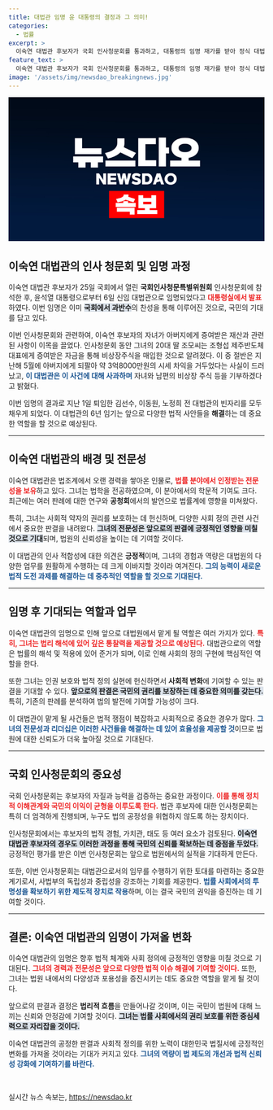 ```yaml
---
title: 대법관 임명 윤 대통령의 결정과 그 의미!
categories:
  - 법률
excerpt: >
  이숙연 대법관 후보자가 국회 인사청문회를 통과하고, 대통령의 임명 재가를 받아 정식 대법관에 취임합니다. 그러나 그의 가족이 연루된 주식 거래 의혹이 논란을 일으키고 있어, 향후 행보에 이목이 집중되고 있습니다.
feature_text: >
  이숙연 대법관 후보자가 국회 인사청문회를 통과하고, 대통령의 임명 재가를 받아 정식 대법관에 취임합니다. 그러나 그의 가족이 연루된 주식 거래 의혹이 논란을 일으키고 있어, 향후 행보에 이목이 집중되고 있습니다.
image: '/assets/img/newsdao_breakingnews.jpg'
---
```


<p><img src="/assets/img/newsdao_breakingnews.jpg" alt="koreaapp 속보" /></p>

<h2 data-ke-size="size26">이숙연 대법관의 인사 청문회 및 임명 과정</h2>

<p data-ke-size="size16">이숙연 대법관 후보자가 25일 국회에서 열린 <b>국회인사청문특별위원회</b> 인사청문회에 참석한 후, 윤석열 대통령으로부터 6일 신임 대법관으로 임명되었다고 <b><span style="color: #ee2323;">대통령실에서 발표</span></b>하였다. 이번 임명은 이미 <b><span style="background-color: #21538527;">국회에서 과반수</span></b>의 찬성을 통해 이루어진 것으로, 국민의 기대를 담고 있다.</p>

<p data-ke-size="size16">이번 인사청문회와 관련하여, 이숙연 후보자의 자녀가 아버지에게 증여받은 재산과 관련된 사항이 이목을 끌었다. 인사청문회 동안 그녀의 20대 딸 조모씨는 조형섭 제주반도체 대표에게 증여받은 자금을 통해 비상장주식을 매입한 것으로 알려졌다. 이 중 절반은 지난해 5월에 아버지에게 되팔아 약 3억8000만원의 시세 차익을 거두었다는 사실이 드러났고, <b><span style="color: #1a5490;">이 대법관은 이 사건에 대해 사과하며</span></b> 자녀와 남편의 비상장 주식 등을 기부하겠다고 밝혔다.</p>

<p data-ke-size="size16">이번 임명의 결과로 지난 1일 퇴임한 김선수, 이동원, 노정희 전 대법관의 빈자리를 모두 채우게 되었다. 이 대법관의 6년 임기는 앞으로 다양한 법적 사안들을 <b>해결</b>하는 데 중요한 역할을 할 것으로 예상된다.</p>

<hr>

<h2 data-ke-size="size26">이숙연 대법관의 배경 및 전문성</h2>

<p data-ke-size="size16">이숙연 대법관은 법조계에서 오랜 경력을 쌓아온 인물로, <b><span style="color: #ee2323;">법률 분야에서 인정받는 전문성을 보유</span></b>하고 있다. 그녀는 법학을 전공하였으며, 이 분야에서의 학문적 기여도 크다. 최근에는 여러 판례에 대한 연구와 <b>공청회</b>에서의 발언으로 법률계에 영향을 미쳐왔다.</p>

<p data-ke-size="size16">특히, 그녀는 사회적 약자의 권리를 보호하는 데 헌신하며, 다양한 사회 정의 관련 사건에서 중요한 판결을 내려왔다. <b><span style="background-color: #21538527;">그녀의 전문성은 앞으로의 판결에 긍정적인 영향을 미칠 것으로 기대</span></b>되며, 법원의 신뢰성을 높이는 데 기여할 것이다.</p>

<p data-ke-size="size16">이 대법관의 인사 적합성에 대한 의견은 <b>긍정적</b>이며, 그녀의 경험과 역량은 대법원의 다양한 업무를 원활하게 수행하는 데 크게 이바지할 것이라 여겨진다. <b><span style="color: #1a5490;">그의 능력이 새로운 법적 도전 과제를 해결하는 데 중추적인 역할을 할 것으로 기대된다.</span></b></p>

<hr>

<h2 data-ke-size="size26">임명 후 기대되는 역할과 업무</h2>

<p data-ke-size="size16">이숙연 대법관의 임명으로 인해 앞으로 대법원에서 맡게 될 역할은 여러 가지가 있다. <b><span style="color: #ee2323;">특히, 그녀는 법리 해석에 있어 깊은 통찰력을 제공할 것으로 예상된다.</span></b> 대법관으로의 역할은 법률의 해석 및 적용에 있어 준거가 되며, 이로 인해 사회의 정의 구현에 핵심적인 역할을 한다.</p>

<p data-ke-size="size16">또한 그녀는 인권 보호와 법적 정의 실현에 헌신하면서 <b>사회적 변화</b>에 기여할 수 있는 판결을 기대할 수 있다. <b><span style="background-color: #21538527;">앞으로의 판결은 국민의 권리를 보장하는 데 중요한 의미를 갖는다.</span></b> 특히, 기존의 판례를 분석하여 법의 발전에 기여할 가능성이 크다.</p>

<p data-ke-size="size16">이 대법관이 맡게 될 사건들은 법적 쟁점이 복잡하고 사회적으로 중요한 경우가 많다. <b><span style="color: #1a5490;">그녀의 전문성과 리더십은 이러한 사건들을 해결하는 데 있어 효율성을 제공할 것</span></b>이므로 법원에 대한 신뢰도가 더욱 높아질 것으로 기대된다.</p>

<hr>

<h2 data-ke-size="size26">국회 인사청문회의 중요성</h2>

<p data-ke-size="size16">국회 인사청문회는 후보자의 자질과 능력을 검증하는 중요한 과정이다. <b><span style="color: #ee2323;">이를 통해 정치적 이해관계와 국민의 이익이 균형을 이루도록 한다.</span></b> 법관 후보자에 대한 인사청문회는 특히 더 엄격하게 진행되며, 누구도 법의 공정성을 위협하지 않도록 하는 장치이다.</p>

<p data-ke-size="size16">인사청문회에서는 후보자의 법적 경험, 가치관, 태도 등 여러 요소가 검토된다. <b><span style="background-color: #21538527;">이숙연 대법관 후보자의 경우도 이러한 과정을 통해 국민의 신뢰를 확보하는 데 중점을 두었다.</span></b> 긍정적인 평가를 받은 이번 인사청문회는 앞으로 법원에서의 실적을 기대하게 만든다.</p>

<p data-ke-size="size16">또한, 이번 인사청문회는 대법관으로서의 임무를 수행하기 위한 토대를 마련하는 중요한 계기로서, 사법부의 독립성과 중립성을 강조하는 기회를 제공한다. <b><span style="color: #1a5490;">법률 사회에서의 투명성을 확보하기 위한 제도적 장치로 작용</span></b>하며, 이는 결국 국민의 권익을 증진하는 데 기여할 것이다.</p>

<hr>

<h2 data-ke-size="size26">결론: 이숙연 대법관의 임명이 가져올 변화</h2>

<p data-ke-size="size16">이숙연 대법관의 임명은 향후 법적 체계와 사회 정의에 긍정적인 영향을 미칠 것으로 기대된다. <b><span style="color: #ee2323;">그녀의 경력과 전문성은 앞으로 다양한 법적 이슈 해결에 기여할 것이다.</span></b> 또한, 그녀는 법원 내에서의 다양성과 포용성을 증진시키는 데도 중요한 역할을 맡게 될 것이다.</p>

<p data-ke-size="size16">앞으로의 판결과 결정은 <b>법리적 흐름</b>을 만들어나갈 것이며, 이는 국민이 법원에 대해 느끼는 신뢰와 안정감에 기여할 것이다. <b><span style="background-color: #21538527;">그녀는 법률 사회에서의 권리 보호를 위한 중심세력으로 자리잡을 것이다.</span></b></p>

<p data-ke-size="size16">이숙연 대법관의 공정한 판결과 사회적 정의를 위한 노력이 대한민국 법질서에 긍정적인 변화를 가져올 것이라는 기대가 커지고 있다. <b><span style="color: #1a5490;">그녀의 역량이 법 제도의 개선과 법적 신뢰성 강화에 기여하기를 바란다.</span></b></p>

<p data-ke-size="size16">&nbsp;</p>
실시간 뉴스 속보는, <a href="https://newsdao.kr" rel="dofollow">https://newsdao.kr</a>


